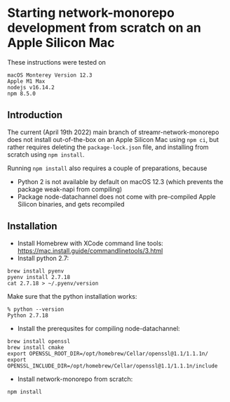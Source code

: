 #  Starting network-monorepo development from scratch on an Apple Silicon Mac

These instructions were tested on 

```
macOS Monterey Version 12.3
Apple M1 Max
nodejs v16.14.2
npm 8.5.0
```

## Introduction

The current (April 19th 2022) main branch of streamr-network-monorepo does not install out-of-the-box on an Apple Silicon Mac using `npm ci`, but rather requires deleting the 
`package-lock.json` file, and installing from scratch using `npm install`. 

Running `npm install` also requires a couple of preparations, because 

* Python 2 is not available by default on macOS 12.3 (which prevents the package weak-napi from compiling)
* Package node-datachannel does not come with pre-compiled Apple Silicon binaries, and gets recompiled


## Installation

* Install Homebrew with XCode command line tools: https://mac.install.guide/commandlinetools/3.html
* Install python 2.7:
```
brew install pyenv
pyenv install 2.7.18
cat 2.7.18 > ~/.pyenv/version
```

Make sure that the python installation works:
```
% python --version
Python 2.7.18
```

* Install the prerequsites for compiling node-datachannel:
```
brew install openssl
brew install cmake
export OPENSSL_ROOT_DIR=/opt/homebrew/Cellar/openssl@1.1/1.1.1n/  
export OPENSSL_INCLUDE_DIR=/opt/homebrew/Cellar/openssl@1.1/1.1.1n/include
```

* Install network-monorepo from scratch: 
```
npm install
```
